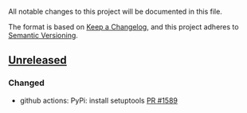 All notable changes to this project will be documented in this file.

The format is based on [Keep a Changelog](https://keepachangelog.com/en/1.0.0/),
and this project adheres to [Semantic Versioning](https://semver.org/spec/v2.0.0.html).

## [Unreleased]

### Changed
- github actions: PyPi: install setuptools [PR #1589]

[PR #1589]: https://github.com/bareos/bareos/pull/1589
[unreleased]: https://github.com/bareos/bareos/tree/master
